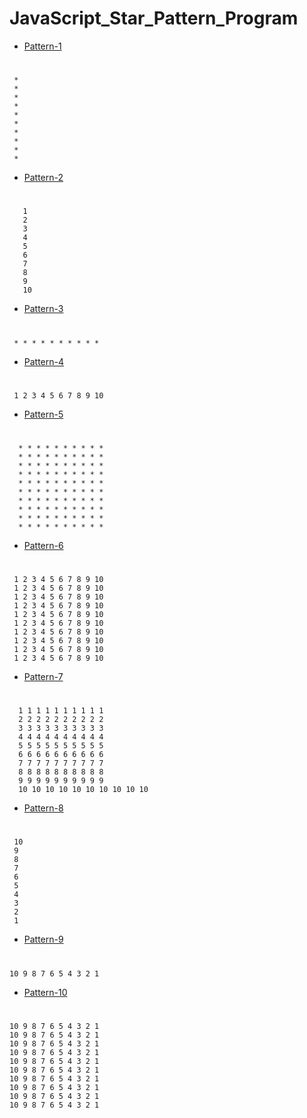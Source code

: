 # JavaScript_Star_Pattern_Program
- [Pattern-1](https://github.com/Avinash-web3/JavaScript_Star_Pattern_Program/blob/main/pattern-1.js)
# 
     * 
     * 
     * 
     * 
     * 
     * 
     * 
     * 
     * 
     * 
     
     
  - [Pattern-2](https://github.com/Avinash-web3/JavaScript_Star_Pattern_Program/blob/main/Pattern-2.js)
   #  
       1
       2
       3
       4
       5
       6
       7
       8
       9
       10
- [Pattern-3](https://github.com/Avinash-web3/JavaScript_Star_Pattern_Program/blob/main/Pattern-3.js)

# 
     * * * * * * * * * * 
- [Pattern-4](https://github.com/Avinash-web3/JavaScript_Star_Pattern_Program/blob/main/Pattern-4.js)
#  
     1 2 3 4 5 6 7 8 9 10
     
 - [Pattern-5](https://github.com/Avinash-web3/JavaScript_Star_Pattern_Program/blob/main/pattern-5.js)
 
 
 #   
      * * * * * * * * * * 
      * * * * * * * * * * 
      * * * * * * * * * * 
      * * * * * * * * * * 
      * * * * * * * * * * 
      * * * * * * * * * * 
      * * * * * * * * * * 
      * * * * * * * * * * 
      * * * * * * * * * * 
      * * * * * * * * * * 
     
 - [Pattern-6](https://github.com/Avinash-web3/JavaScript_Star_Pattern_Program/blob/main/Pattern-6.js)


#  
     1 2 3 4 5 6 7 8 9 10
     1 2 3 4 5 6 7 8 9 10
     1 2 3 4 5 6 7 8 9 10
     1 2 3 4 5 6 7 8 9 10
     1 2 3 4 5 6 7 8 9 10
     1 2 3 4 5 6 7 8 9 10
     1 2 3 4 5 6 7 8 9 10
     1 2 3 4 5 6 7 8 9 10
     1 2 3 4 5 6 7 8 9 10
     1 2 3 4 5 6 7 8 9 10
      
 - [Pattern-7](https://github.com/Avinash-web3/JavaScript_Star_Pattern_Program/blob/main/Pattern-7.js)

#  
      1 1 1 1 1 1 1 1 1 1
      2 2 2 2 2 2 2 2 2 2 
      3 3 3 3 3 3 3 3 3 3 
      4 4 4 4 4 4 4 4 4 4 
      5 5 5 5 5 5 5 5 5 5 
      6 6 6 6 6 6 6 6 6 6 
      7 7 7 7 7 7 7 7 7 7
      8 8 8 8 8 8 8 8 8 8 
      9 9 9 9 9 9 9 9 9 9
      10 10 10 10 10 10 10 10 10 10 
      
 - [Pattern-8](https://github.com/Avinash-web3/JavaScript_Star_Pattern_Program/blob/main/Pattern-8.js)

#   
     10
     9
     8
     7
     6
     5
     4
     3
     2
     1
- [Pattern-9](https://github.com/Avinash-web3/JavaScript_Star_Pattern_Program/blob/main/Pattern-9.js)

#
    10 9 8 7 6 5 4 3 2 1
    
 - [Pattern-10](https://github.com/Avinash-web3/JavaScript_Star_Pattern_Program/blob/main/Pattern-10.js)

#
    10 9 8 7 6 5 4 3 2 1
    10 9 8 7 6 5 4 3 2 1
    10 9 8 7 6 5 4 3 2 1
    10 9 8 7 6 5 4 3 2 1
    10 9 8 7 6 5 4 3 2 1
    10 9 8 7 6 5 4 3 2 1
    10 9 8 7 6 5 4 3 2 1
    10 9 8 7 6 5 4 3 2 1
    10 9 8 7 6 5 4 3 2 1
    10 9 8 7 6 5 4 3 2 1
